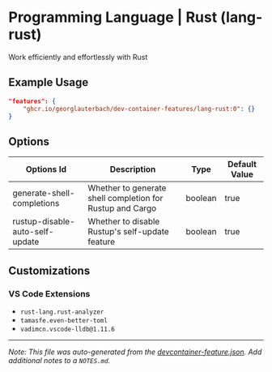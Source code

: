 
# Programming Language | Rust (lang-rust)

Work efficiently and effortlessly with Rust

## Example Usage

```json
"features": {
    "ghcr.io/georglauterbach/dev-container-features/lang-rust:0": {}
}
```

## Options

| Options Id | Description | Type | Default Value |
|-----|-----|-----|-----|
| generate-shell-completions | Whether to generate shell completion for Rustup and Cargo | boolean | true |
| rustup-disable-auto-self-update | Whether to disable Rustup's self-update feature | boolean | true |

## Customizations

### VS Code Extensions

- `rust-lang.rust-analyzer`
- `tamasfe.even-better-toml`
- `vadimcn.vscode-lldb@1.11.6`



---

_Note: This file was auto-generated from the [devcontainer-feature.json](https://github.com/georglauterbach/dev-container-features/blob/main/src/lang-rust/devcontainer-feature.json).  Add additional notes to a `NOTES.md`._
